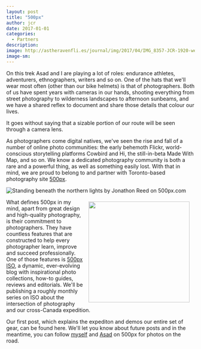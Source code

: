 ```yaml
---
layout: post
title: "500px"
author: jcr
date: 2017-01-01
categories:
  - Partners
description: 
image: http://astheravenfli.es/journal/img/2017/04/IMG_8357-JCR-1920-web.jpg
image-sm:
---
```


On this trek Asad and I are playing a lot of roles: endurance athletes, adventurers, ethnographers, writers and so on. One of the hats that we'll wear most often (other than our bike helmets) is that of photographers. Both of us have spent years with cameras in our hands, shooting everything from street photography to wilderness landscapes to afternoon sunbeams, and we have a shared reflex to document and share those details that colour our lives.

It goes without saying that a sizable portion of our route will be seen through a camera lens.

As photographers come digital natives, we've seen the rise and fall of a number of online photo communities: the early behemoth Flickr, world-conscious storytelling platforms Cowbird and Hi, the still-in-beta Made With Map, and so on. We know a dedicated photography community is both a rare and a powerful thing, as well as something easily lost. With that in mind, we are proud to belong to and partner with Toronto-based photography site <a href="http://500px.com" target="_blank">500px</a>.

<div style="margin-bottom:0.5em;"><div class="pixels-photo">
  <p>
    <img src='https://drscdn.500px.org/photo/206545397/m%3D900/d528f8944c41fb5689e48b09e3c94e0d' alt='Standing beneath the northern lights by Jonathon Reed on 500px.com'>
  </p>
  <a href='https://500px.com/photo/206545397/standing-beneath-the-northern-lights-by-jonathon-reed' alt='Standing beneath the northern lights by Jonathon Reed on 500px.com'></a>
</div></div>
<script type='text/javascript' src='https://500px.com/embed.js'></script>

<a href="http://500px.com"><img src="http://astheravenfli.es/journal/img/2017/04/500px-270-web.png" class="logo" width="270" style="float:right;margin:0.5em 1em;"></a>

What defines 500px in my mind, apart from great design and high-quality photography, is their commitment to photographers. They have countless features that are constructed to help every photographer learn, improve and succeed professionally. One of those features is <a href="https://iso.500px.com" target="_blank">500px ISO</a>, a dynamic, ever-evolving blog with inspirational photo collections, how-to guides, reviews and editorials. We'll be publishing a roughly monthly series on ISO about the intersection of photography and our cross-Canada expedition.

Our first post, which explains the expediton and demos our entire set of gear, can be found here. We'll let you know about future posts and in the meantime, you can follow <a href="https://500px.com/jonathonreed" target="_blank">myself</a> and <a href="https://500px.com/asad_ch" target="_blank">Asad</a> on 500px for photos on the road.